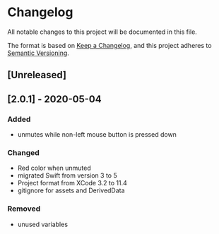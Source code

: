 # Changelog
All notable changes to this project will be documented in this file.

The format is based on [Keep a Changelog](https://keepachangelog.com/en/1.0.0/),
and this project adheres to [Semantic Versioning](https://semver.org/spec/v2.0.0.html).

## [Unreleased]

## [2.0.1] - 2020-05-04
### Added
- unmutes while non-left mouse button is pressed down

### Changed
- Red color when unmuted
- migrated Swift from version 3 to 5
- Project format from XCode 3.2 to 11.4
- gitignore for assets and DerivedData

### Removed
- unused variables
